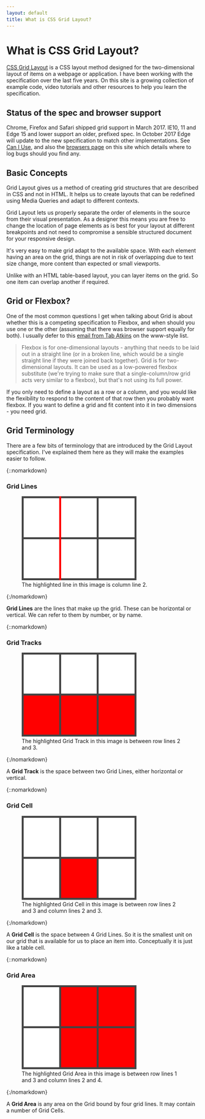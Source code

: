```yaml
---
layout: default
title: What is CSS Grid Layout?
---
```


# What is CSS Grid Layout?

[CSS Grid Layout](https://www.w3.org/TR/css-grid-1/) is a CSS layout method designed for the two-dimensional layout of items on a webpage or application. I have been working with the specification over the last five years. On this site is a growing collection of example code, video tutorials and other resources to help you learn the specification.

## Status of the spec and browser support

Chrome, Firefox and Safari shipped grid support in March 2017. IE10, 11 and Edge 15 and lower support an older, prefixed spec. In October 2017 Edge will update to the new specification to match other implementations. See [Can I Use](http://caniuse.com/#feat=css-grid), and also the [browsers page](/browsers) on this site which details where to log bugs should you find any.

## Basic Concepts

Grid Layout gives us a method of creating grid structures that are described in CSS and not in HTML. It helps us to create layouts that can be redefined using Media Queries and adapt to different contexts.

Grid Layout lets us properly separate the order of elements in the source from their visual presentation. As a designer this means you are free to change the location of page elements as is best for your layout at different breakpoints and not need to compromise a sensible structured document for your responsive design.

It's very easy to make grid adapt to the available space. With each element having an area on the grid, things are not in risk of overlapping due to text size change, more content than expected or small viewports.

Unlike with an HTML table-based layout, you can layer items on the grid. So one item can overlap another if required.

## Grid or Flexbox?

One of the most common questions I get when talking about Grid is about whether this is a competing specification to Flexbox, and when should you use one or the other (assuming that there was browser support equally for both). I usually defer to this [email from Tab Atkins](http://lists.w3.org/Archives/Public/www-style/2013May/0114.html) on the www-style list.

> Flexbox is for one-dimensional layouts - anything that needs to be
laid out in a straight line (or in a broken line, which would be a
single straight line if they were joined back together).
> Grid is for two-dimensional layouts.  It can be used as a low-powered
flexbox substitute (we're trying to make sure that a single-column/row
grid acts very similar to a flexbox), but that's not using its full
power.

If you only need to define a layout as a row or a column, and you would like the flexibility to respond to the content of that row then you probably want flexbox. If you want to define a grid and fit content into it in two dimensions - you need grid.

## Grid Terminology

There are a few bits of terminology that are introduced by the Grid Layout specification. I've explained them here as they will make the examples easier to follow.

{::nomarkdown}
<h3>Grid Lines</h3>
<figure class="imagefig">
<img src="/examples/images/concepts-lines.png" alt="image of grid lines.">
<figcaption>The highlighted line in this image is column line 2.</figcaption>
</figure>
{:/nomarkdown}

**Grid Lines** are the lines that make up the grid. These can be horizontal or vertical. We can refer to them by number, or by name.

{::nomarkdown}
<h3>Grid Tracks</h3>
<figure class="imagefig">
<img src="/examples/images/concepts-track.png" alt="image of grid tracks.">
<figcaption>The highlighted Grid Track in this image is between row lines 2 and 3.</figcaption>
</figure>
{:/nomarkdown}

A **Grid Track** is the space between two Grid Lines, either horizontal or vertical.


{::nomarkdown}
<h3>Grid Cell</h3>
<figure class="imagefig">
<img src="/examples/images/concepts-cell.png" alt="image of grid cells.">
<figcaption>The highlighted Grid Cell in this image is between row lines 2 and 3 and column lines 2 and 3.</figcaption>
</figure>
{:/nomarkdown}

A **Grid Cell** is the space between 4 Grid Lines. So it is the smallest unit on our grid that is available for us to place an item into. Conceptually it is just like a table cell.

{::nomarkdown}
<h3>Grid Area</h3>
<figure class="imagefig">
<img src="/examples/images/concepts-area.png" alt="image of a grid area">
<figcaption>The highlighted Grid Area in this image is between row lines 1 and 3 and column lines 2 and 4.</figcaption>
</figure>
{:/nomarkdown}

A **Grid Area** is any area on the Grid bound by four grid lines. It may contain a number of Grid Cells.

